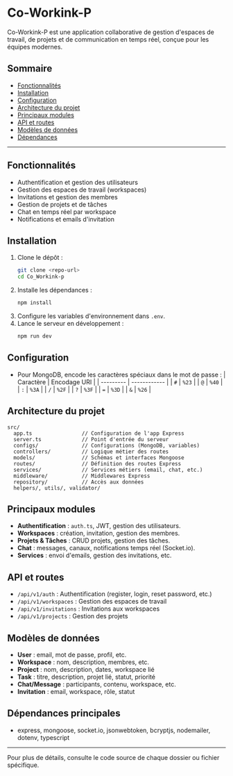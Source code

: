 # Co-Workink-P

Co-Workink-P est une application collaborative de gestion d'espaces de travail, de projets et de communication en temps réel, conçue pour les équipes modernes.

## Sommaire

- [Fonctionnalités](#fonctionnalités)
- [Installation](#installation)
- [Configuration](#configuration)
- [Architecture du projet](#architecture-du-projet)
- [Principaux modules](#principaux-modules)
- [API et routes](#api-et-routes)
- [Modèles de données](#modèles-de-données)
- [Dépendances](#dépendances)

---

## Fonctionnalités

- Authentification et gestion des utilisateurs
- Gestion des espaces de travail (workspaces)
- Invitations et gestion des membres
- Gestion de projets et de tâches
- Chat en temps réel par workspace
- Notifications et emails d'invitation

## Installation

1. Clone le dépôt :
   ```bash
   git clone <repo-url>
   cd Co_Workink-p
   ```
2. Installe les dépendances :
   ```bash
   npm install
   ```
3. Configure les variables d'environnement dans `.env`.
4. Lance le serveur en développement :
   ```bash
   npm run dev
   ```

## Configuration

- Pour MongoDB, encode les caractères spéciaux dans le mot de passe :
  | Caractère | Encodage URI |
  | --------- | ------------ |
  | `#`       | `%23`        |
  | `@`       | `%40`        |
  | `:`       | `%3A`        |
  | `/`       | `%2F`        |
  | `?`       | `%3F`        |
  | `=`       | `%3D`        |
  | `&`       | `%26`        |

## Architecture du projet

```
src/
  app.ts                // Configuration de l'app Express
  server.ts             // Point d'entrée du serveur
  configs/              // Configurations (MongoDB, variables)
  controllers/          // Logique métier des routes
  models/               // Schémas et interfaces Mongoose
  routes/               // Définition des routes Express
  services/             // Services métiers (email, chat, etc.)
  middleware/           // Middlewares Express
  repository/           // Accès aux données
  helpers/, utils/, validator/
```

## Principaux modules

- **Authentification** : `auth.ts`, JWT, gestion des utilisateurs.
- **Workspaces** : création, invitation, gestion des membres.
- **Projets & Tâches** : CRUD projets, gestion des tâches.
- **Chat** : messages, canaux, notifications temps réel (Socket.io).
- **Services** : envoi d'emails, gestion des invitations, etc.

## API et routes

- `/api/v1/auth` : Authentification (register, login, reset password, etc.)
- `/api/v1/workspaces` : Gestion des espaces de travail
- `/api/v1/invitations` : Invitations aux workspaces
- `/api/v1/projects` : Gestion des projets

## Modèles de données

- **User** : email, mot de passe, profil, etc.
- **Workspace** : nom, description, membres, etc.
- **Project** : nom, description, dates, workspace lié
- **Task** : titre, description, projet lié, statut, priorité
- **Chat/Message** : participants, contenu, workspace, etc.
- **Invitation** : email, workspace, rôle, statut

## Dépendances principales

- express, mongoose, socket.io, jsonwebtoken, bcryptjs, nodemailer, dotenv, typescript

---

Pour plus de détails, consulte le code source de chaque dossier ou fichier spécifique.
